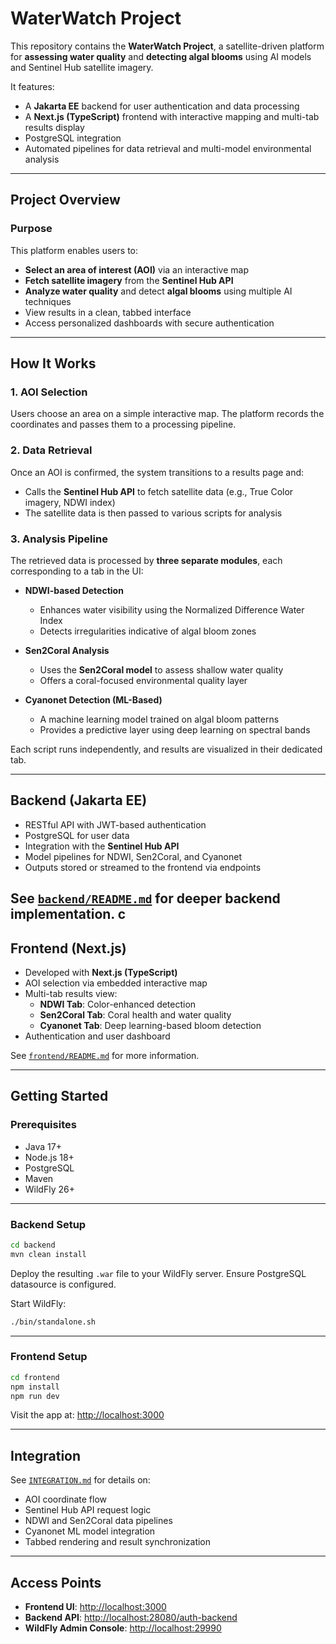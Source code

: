 # WaterWatch Project

This repository contains the **WaterWatch Project**, a satellite-driven platform for **assessing water quality** and **detecting algal blooms** using AI models and Sentinel Hub satellite imagery.

It features:

- A **Jakarta EE** backend for user authentication and data processing  
- A **Next.js (TypeScript)** frontend with interactive mapping and multi-tab results display  
- PostgreSQL integration  
- Automated pipelines for data retrieval and multi-model environmental analysis  

---

## Project Overview

### Purpose

This platform enables users to:

- **Select an area of interest (AOI)** via an interactive map  
- **Fetch satellite imagery** from the **Sentinel Hub API**  
- **Analyze water quality** and detect **algal blooms** using multiple AI techniques  
- View results in a clean, tabbed interface  
- Access personalized dashboards with secure authentication  

---

## How It Works

### 1. AOI Selection

Users choose an area on a simple interactive map. The platform records the coordinates and passes them to a processing pipeline.

### 2. Data Retrieval

Once an AOI is confirmed, the system transitions to a results page and:

- Calls the **Sentinel Hub API** to fetch satellite data (e.g., True Color imagery, NDWI index)  
- The satellite data is then passed to various scripts for analysis

### 3. Analysis Pipeline

The retrieved data is processed by **three separate modules**, each corresponding to a tab in the UI:

- **NDWI-based Detection**  
  - Enhances water visibility using the Normalized Difference Water Index  
  - Detects irregularities indicative of algal bloom zones

- **Sen2Coral Analysis**  
  - Uses the **Sen2Coral model** to assess shallow water quality  
  - Offers a coral-focused environmental quality layer

- **Cyanonet Detection (ML-Based)**  
  - A machine learning model trained on algal bloom patterns  
  - Provides a predictive layer using deep learning on spectral bands  

Each script runs independently, and results are visualized in their dedicated tab.

---

## Backend (Jakarta EE)

- RESTful API with JWT-based authentication  
- PostgreSQL for user data  
- Integration with the **Sentinel Hub API**  
- Model pipelines for NDWI, Sen2Coral, and Cyanonet  
- Outputs stored or streamed to the frontend via endpoints  

See [`backend/README.md`](backend/README.md) for deeper backend implementation.
c
---

## Frontend (Next.js)

- Developed with **Next.js (TypeScript)**  
- AOI selection via embedded interactive map  
- Multi-tab results view:
  - **NDWI Tab**: Color-enhanced detection  
  - **Sen2Coral Tab**: Coral health and water quality  
  - **Cyanonet Tab**: Deep learning-based bloom detection  
- Authentication and user dashboard  

See [`frontend/README.md`](frontend/README.md) for more information.

---

## Getting Started

### Prerequisites

- Java 17+  
- Node.js 18+  
- PostgreSQL  
- Maven  
- WildFly 26+

---

### Backend Setup

```bash
cd backend
mvn clean install
```

Deploy the resulting `.war` file to your WildFly server. Ensure PostgreSQL datasource is configured.

Start WildFly:

```bash
./bin/standalone.sh
```

---

### Frontend Setup

```bash
cd frontend
npm install
npm run dev
```

Visit the app at: [http://localhost:3000](http://localhost:3000)

---

## Integration

See [`INTEGRATION.md`](INTEGRATION.md) for details on:

- AOI coordinate flow  
- Sentinel Hub API request logic  
- NDWI and Sen2Coral data pipelines  
- Cyanonet ML model integration  
- Tabbed rendering and result synchronization  

---

## Access Points

- **Frontend UI**: [http://localhost:3000](http://localhost:3000)  
- **Backend API**: [http://localhost:28080/auth-backend](http://localhost:28080/auth-backend)  
- **WildFly Admin Console**: [http://localhost:29990](http://localhost:29990)  
